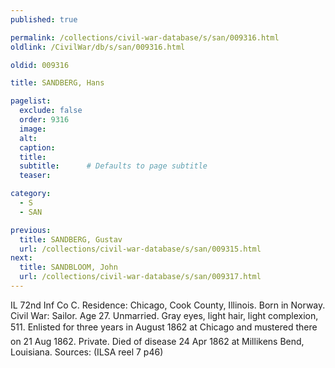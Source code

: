 ```yaml
---
published: true

permalink: /collections/civil-war-database/s/san/009316.html
oldlink: /CivilWar/db/s/san/009316.html

oldid: 009316

title: SANDBERG, Hans

pagelist:
  exclude: false
  order: 9316
  image: 
  alt:
  caption:
  title:
  subtitle:      # Defaults to page subtitle
  teaser:

category: 
  - S 
  - SAN

previous:
  title: SANDBERG, Gustav
  url: /collections/civil-war-database/s/san/009315.html  
next:
  title: SANDBLOOM, John
  url: /collections/civil-war-database/s/san/009317.html   
---
```

IL 72nd Inf Co C. Residence: Chicago, Cook County, Illinois. Born in Norway. Civil War: Sailor. Age 27. Unmarried. Gray eyes, light hair, light complexion, 5&#146;11&#148;. Enlisted for three years in August 1862 at Chicago and mustered there on 21 Aug 1862. Private. Died of disease 24 Apr 1862 at Millikens Bend, Louisiana. Sources: (ILSA reel 7 p46)